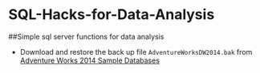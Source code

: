 # SQL-Hacks-for-Data-Analysis
##Simple sql server functions for data analysis

* Download and restore the back up file `AdventureWorksDW2014.bak` from [Adventure Works 2014 Sample Databases](https://msftdbprodsamples.codeplex.com/releases/view/125550)
